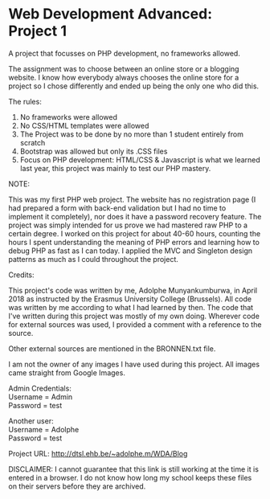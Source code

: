 # Web Development Advanced: Project 1
A project that focusses on PHP development, no frameworks allowed.

The assignment was to choose between an online store or a blogging website.
I know how everybody always chooses the online store for a project so I chose differently 
and ended up being the only one who did this. 

The rules:
1. No frameworks were allowed
2. No CSS/HTML templates were allowed
3. The Project was to be done by no more than 1 student entirely from scratch
4. Bootstrap was allowed but only its .CSS files
5. Focus on PHP development: HTML/CSS & Javascript is what we learned last year, 
   this project was mainly to test our PHP mastery.

NOTE:

This was my first PHP web project.
The website has no registration page 
(I had prepared a form with back-end validation but I had no time to implement it completely), 
nor does it have a password recovery feature.
The project was simply intended for us prove we had mastered raw PHP to a certain degree.
I worked on this project for about 40-60 hours, counting the hours I spent understanding 
the meaning of PHP errors and learning how to debug PHP as fast as I can today.
I applied the MVC and Singleton design patterns as much as I could throughout the project.

Credits:

This project's code was written by me, Adolphe Munyankumburwa, in April 2018 
as instructed by the Erasmus University College (Brussels).
All code was written by me according to what I had learned by then.
The code that I've written during this project was mostly of my own doing.
Wherever code for external sources was used, I provided a comment with a reference to the source.

Other external sources are mentioned in the BRONNEN.txt file.

I am not the owner of any images I have used during this project.
All images came straight from Google Images.

Admin Credentials:<br/>
Username = Admin<br/>
Password  = test

Another user:<br/>
Username = Adolphe<br/>
Password = test

Project URL:  http://dtsl.ehb.be/~adolphe.m/WDA/Blog

DISCLAIMER:
I cannot guarantee that this link is still working at the time it is entered in a browser. 
I do not know how long my school keeps these files on their servers before they are archived.
